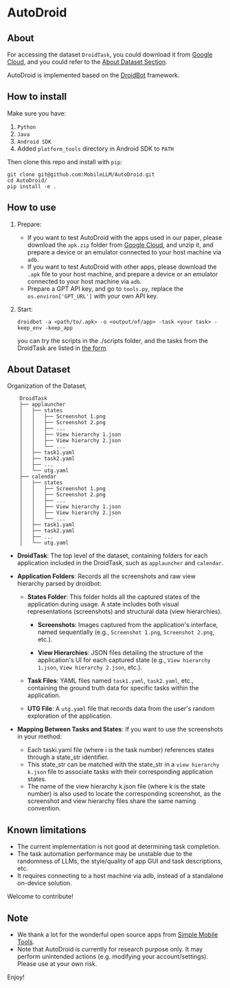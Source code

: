 # AutoDroid

## About
For accessing the dataset `DroidTask`, you could download it from [Google Cloud](https://drive.google.com/file/d/1HcI3m3tLPaVr4aktvajBFur6zfULV0kh/view?usp=sharing), and you could refer to the [About Dataset Section](#About-Dataset). 

AutoDroid is implemented based on the [DroidBot](https://github.com/honeynet/droidbot/) framework.

## How to install
Make sure you have:

1. `Python` 
2. `Java`
3. `Android SDK`
4. Added `platform_tools` directory in Android SDK to `PATH`

Then clone this repo and install with `pip`:

```shell
git clone git@github.com:MobileLLM/AutoDroid.git
cd AutoDroid/
pip install -e .
```

[//]: # (If successfully installed, you should be able to execute `droidbot -h`.)

## How to use
1.  Prepare:
    + If you want to test AutoDroid with the apps used in our paper, please download the `apk.zip` folder from [Google Cloud](https://drive.google.com/file/d/1KfSc78bauVJxMYduNXtyxb31VFGiDYSO/view?usp=share_link), and unzip it, and prepare a device or an emulator connected to your host machine via `adb`. 
    + If you want to test AutoDroid with other apps, please download the `.apk` file to your host machine, and prepare a device or an emulator connected to your host machine via `adb`. 
    + Prepare a GPT API key, and go to `tools.py`, replace the `os.environ['GPT_URL']` with your own API key.

2. Start:
   ```shell
   droidbot -a <path/to/.apk> -o <output/of/app> -task <your task> -keep_env -keep_app
   ```
   you can try the scripts in the ./scripts folder, and the tasks from the DroidTask are listed in [the form](https://docs.google.com/spreadsheets/d/1r2v9BtQ-Xlsc5tUIFZbkBodL07bqKcCnaaaYAJQnUHU/edit?usp=sharing).


## About Dataset

Organization of the Dataset, 
```
    DroidTask
    ├── applauncher
    │   ├── states
    │   │   ├── Screenshot 1.png
    │   │   ├── Screenshot 2.png
    │   │   ├── ...
    │   │   ├── View hierarchy 1.json
    │   │   ├── View hierarchy 2.json
    │   │   └── ...
    │   ├── task1.yaml
    │   ├── task2.yaml
    │   ├── ...
    │   └── utg.yaml
    ├── calendar
    │   ├── states
    │   │   ├── Screenshot 1.png
    │   │   ├── Screenshot 2.png
    │   │   ├── ...
    │   │   ├── View hierarchy 1.json
    │   │   ├── View hierarchy 2.json
    │   │   └── ...
    │   ├── task1.yaml
    │   ├── task2.yaml
    │   ├── ...
    │   └── utg.yaml
```
+ **DroidTask**: The top level of the dataset, containing folders for each application included in the DroidTask, such as `applauncher` and `calendar`.

+ **Application Folders**: Records all the screenshots and raw view hierarchy parsed by droidbot:

    + **States Folder**: This folder holds all the captured states of the application during usage. A state includes both visual representations (screenshots) and structural data (view hierarchies).

        + **Screenshots**: Images captured from the application's interface, named sequentially (e.g., `Screenshot 1.png`, `Screenshot 2.png`, etc.).

        + **View Hierarchies**: JSON files detailing the structure of the application's UI for each captured state (e.g., `View hierarchy 1.json`, `View hierarchy 2.json`, etc.).

    + **Task Files**: YAML files named `task1.yaml`, `task2.yaml`, etc., containing the ground truth data for specific tasks within the application.

    + **UTG File**: A `utg.yaml` file that records data from the user's random exploration of the application.

+ **Mapping Between Tasks and States**: If you want to use the screenshots in your method:

    + Each taski.yaml file (where i is the task number) references states through a state_str identifier.
    + This state_str can be matched with the state_str in a `view hierarchy k.json` file to associate tasks with their corresponding application states.
    + The name of the view hierarchy k.json file (where k is the state number) is also used to locate the corresponding screenshot, as the screenshot and view hierarchy files share the same naming convention.

## Known limitations

- The current implementation is not good at determining task completion.
- The task automation performance may be unstable due to the randomness of LLMs, the style/quality of app GUI and task descriptions, etc.
- It requires connecting to a host machine via adb, instead of a standalone on-device solution.

Welcome to contribute!

## Note

- We thank a lot for the wonderful open source apps from [Simple Mobile Tools](https://github.com/SimpleMobileTools).
- Note that AutoDroid is currently for research purpose only. It may perform unintended actions (e.g. modifying your account/settings). Please use at your own risk.

Enjoy!
